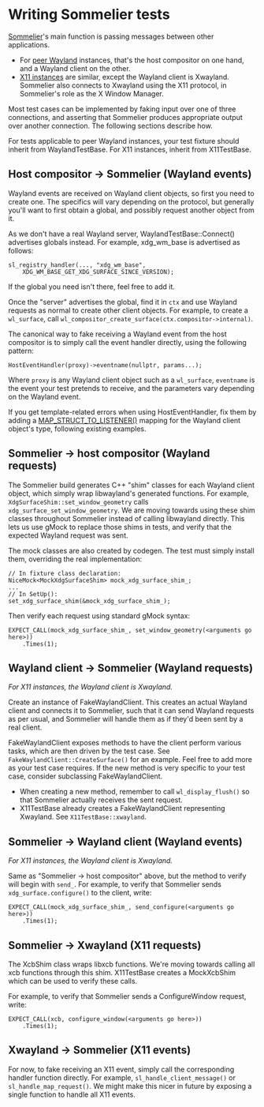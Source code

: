 # Writing Sommelier tests

[Sommelier](README.md)'s main function is passing messages between other applications.

* For [peer Wayland](README.md#peer-sommelier) instances, that's the host compositor on one hand, and a
  Wayland client on the other.
* [X11 instances](README.md#x11-sommelier) are similar, except the Wayland client is Xwayland. Sommelier
  also connects to Xwayland using the X11 protocol, in Sommelier's role as
  the X Window Manager.

Most test cases can be implemented by faking input over one of three
connections, and asserting that Sommelier produces appropriate output over
another connection. The following sections describe how.

For tests applicable to peer Wayland instances, your test fixture should
inherit from WaylandTestBase. For X11 instances, inherit from X11TestBase.

## Host compositor -> Sommelier (Wayland events)

Wayland events are received on Wayland client objects, so first you need to
create one. The specifics will vary depending on the protocol, but generally
you'll want to first obtain a global, and possibly request another object from
it.

As we don't have a real Wayland server, WaylandTestBase::Connect() advertises
globals instead. For example, xdg_wm_base is advertised as follows:

```
sl_registry_handler(..., "xdg_wm_base",
    XDG_WM_BASE_GET_XDG_SURFACE_SINCE_VERSION);
```

If the global you need isn't there, feel free to add it.

Once the "server" advertises the global, find it in `ctx` and use Wayland
requests as normal to create other client objects. For example, to create a
`wl_surface`, call `wl_compositor_create_surface(ctx.compositor->internal)`.

The canonical way to fake receiving a Wayland event from the host compositor
is to simply call the event handler directly, using the following pattern:

```
HostEventHandler(proxy)->eventname(nullptr, params...);
```

Where `proxy` is any Wayland client object such as a `wl_surface`,
`eventname` is the event your test pretends to receive, and the parameters
vary depending on the Wayland event.

If you get template-related errors when using HostEventHandler, fix them by
adding a
[MAP_STRUCT_TO_LISTENER()](https://crsrc.org/o/src/platform2/vm_tools/sommelier/testing/sommelier-test-util.h?q=MAP_STRUCT_TO_LISTENER)
mapping for the Wayland client object's type, following existing examples.

## Sommelier -> host compositor (Wayland requests)

The Sommelier build generates C++ "shim" classes for each Wayland client
object, which simply wrap libwayland's generated functions. For example,
`XdgSurfaceShim::set_window_geometry` calls `xdg_surface_set_window_geometry`.
We are moving towards using these shim classes throughout Sommelier instead of
calling libwayland directly. This lets us use gMock to replace those shims in
tests, and verify that the expected Wayland request was sent.

The mock classes are also created by codegen. The test must simply install
them, overriding the real implementation:

```
// In fixture class declaration:
NiceMock<MockXdgSurfaceShim> mock_xdg_surface_shim_;
...
// In SetUp():
set_xdg_surface_shim(&mock_xdg_surface_shim_);
```

Then verify each request using standard gMock syntax:

```
EXPECT_CALL(mock_xdg_surface_shim_, set_window_geometry(<arguments go here>))
    .Times(1);
```

## Wayland client -> Sommelier (Wayland requests)

_For X11 instances, the Wayland client is Xwayland._

Create an instance of FakeWaylandClient. This creates an actual Wayland client
and connects it to Sommelier, such that it can send Wayland requests as per
usual, and Sommelier will handle them as if they'd been sent by a real client.

FakeWaylandClient exposes methods to have the client perform various tasks,
which are then driven by the test case. See
`FakeWaylandClient::CreateSurface()` for an example. Feel free to add more as
your test case requires. If the new method is very specific to your test case,
consider subclassing FakeWaylandClient.

* When creating a new method, remember to call `wl_display_flush()` so that
  Sommelier actually receives the sent request.
* X11TestBase already creates a FakeWaylandClient representing Xwayland. See
  `X11TestBase::xwayland`.

## Sommelier -> Wayland client (Wayland events)

_For X11 instances, the Wayland client is Xwayland._

Same as "Sommelier -> host compositor" above, but the method to verify will
begin with `send_`. For example, to verify that Sommelier sends
`xdg_surface.configure()` to the client, write:

```
EXPECT_CALL(mock_xdg_surface_shim_, send_configure(<arguments go here>))
    .Times(1);
```

## Sommelier -> Xwayland (X11 requests)

The XcbShim class wraps libxcb functions. We're moving towards calling all xcb
functions through this shim. X11TestBase creates a MockXcbShim which can be
used to verify these calls.

For example, to verify that Sommelier sends a ConfigureWindow request, write:

```
EXPECT_CALL(xcb, configure_window(<arguments go here>))
    .Times(1);
```

## Xwayland -> Sommelier (X11 events)

For now, to fake receiving an X11 event, simply call the corresponding handler
function directly. For example, `sl_handle_client_message()` or
`sl_handle_map_request()`. We might make this nicer in future by exposing a
single function to handle all X11 events.
